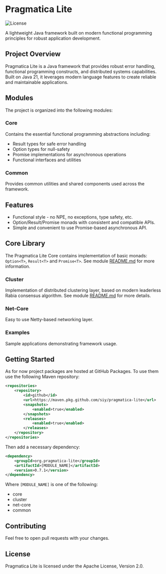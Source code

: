 # Pragmatica Lite

![License](https://img.shields.io/badge/license-Apache%202-blue.svg)

A lightweight Java framework built on modern functional programming principles for robust application development.

## Project Overview

Pragmatica Lite is a Java framework that provides robust error handling, functional programming constructs, and distributed systems capabilities. Built on Java 21, it leverages modern language features to create reliable and maintainable applications.

## Modules

The project is organized into the following modules:

### Core
Contains the essential functional programming abstractions including:
- Result types for safe error handling
- Option types for null-safety
- Promise implementations for asynchronous operations
- Functional interfaces and utilities

### Common
Provides common utilities and shared components used across the framework.

## Features
* Functional style - no NPE, no exceptions, type safety, etc.
* Option<T>/Result<T>/Promise<T> monads with consistent and compatible APIs.
* Simple and convenient to use Promise-based asynchronous API.

## Core Library
The Pragmatica Lite Core contains implementation of basic monads:
`Option<T>`, `Result<T>` and `Promise<T>`. See module [README.md](core/README.md) for more information.

### Cluster
Implementation of distributed clustering layer, based on modern
leaderless Rabia consensus algorithm. See module [README.md](cluster/README.md) for more details.

### Net-Core
Easy to use Netty-based networking layer.

### Examples
Sample applications demonstrating framework usage.

## Getting Started

As for now project packages are hosted at GitHub Packages. 
To use them use the following Maven repository:
```xml
<repositories>
    <repository>
        <id>github</id>
        <url>https://maven.pkg.github.com/siy/pragmatica-lite</url>
        <snapshots>
            <enabled>true</enabled>
        </snapshots>
        <releases>
            <enabled>true</enabled>
        </releases>
    </repository>
</repositories>
```
Then add a necessary dependency:
```xml
<dependency>
    <groupId>org.pragmatica-lite</groupId>
    <artifactId>[MODULE_NAME]</artifactId>
    <version>0.7.1</version>
</dependency>
```
Where `[MODULE_NAME]` is one of the following:
 - core
 - cluster
 - net-core
 - common

## Contributing

Feel free to open pull requests with your changes. 
 
## License 

Pragmatica Lite is licensed under the Apache License, Version 2.0.
